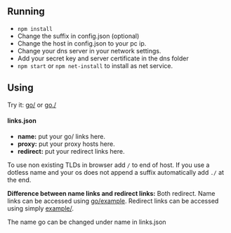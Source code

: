 ## Running
- `npm install`
- Change the suffix in config.json (optional)
- Change the host in config.json to your pc ip.
- Change your dns server in your network settings.
- Add your secret key and server certificate in the dns folder
- `npm start` or `npm net-install` to install as net service.
## Using
Try it: [go/](http://go/ "go/") or [go./](http://go./ "go./")
#### links.json
- **name:** put your go/ links here.
- **proxy:** put your proxy hosts here.
- **redirect:** put your redirect links here.

To use non existing TLDs in browser add `/` to end of host. If you use a dotless name and your os does not append a suffix automatically add `./` at the end.

**Difference between name links and redirect links:**
Both redirect. Name links can be accessed using [go/example](http://go/example "go/example"). Redirect links can be accessed using simply [example/](http://example/ "example/").

The name go can be changed under name in links.json
